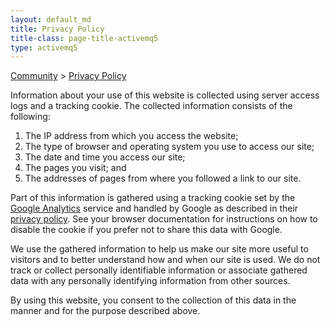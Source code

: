 ```yaml
---
layout: default_md
title: Privacy Policy 
title-class: page-title-activemq5
type: activemq5
---
```


[Community](community) > [Privacy Policy](privacy-policy)


Information about your use of this website is collected using server access logs and a tracking cookie. The collected information consists of the following:

1.  The IP address from which you access the website;
2.  The type of browser and operating system you use to access our site;
3.  The date and time you access our site;
4.  The pages you visit; and
5.  The addresses of pages from where you followed a link to our site.

Part of this information is gathered using a tracking cookie set by the [Google Analytics](http://www.google.com/analytics/) service and handled by Google as described in their [privacy policy](http://www.google.com/privacy.html). See your browser documentation for instructions on how to disable the cookie if you prefer not to share this data with Google.

We use the gathered information to help us make our site more useful to visitors and to better understand how and when our site is used. We do not track or collect personally identifiable information or associate gathered data with any personally identifying information from other sources.

By using this website, you consent to the collection of this data in the manner and for the purpose described above.


